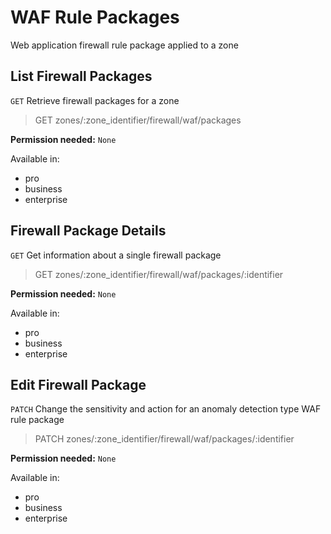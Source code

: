 # WAF Rule Packages

Web application firewall rule package applied to a zone

## List Firewall Packages

`GET` Retrieve firewall packages for a zone

> GET zones/:zone_identifier/firewall/waf/packages

**Permission needed:** `None`

Available in:

* pro
* business
* enterprise


## Firewall Package Details

`GET` Get information about a single firewall package

> GET zones/:zone_identifier/firewall/waf/packages/:identifier

**Permission needed:** `None`

Available in:

* pro
* business
* enterprise


## Edit Firewall Package

`PATCH` Change the sensitivity and action for an anomaly detection type WAF rule package

> PATCH zones/:zone_identifier/firewall/waf/packages/:identifier

**Permission needed:** `None`

Available in:

* pro
* business
* enterprise

